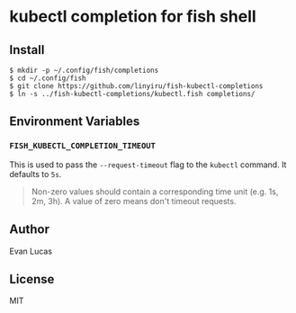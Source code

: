 # kubectl completion for fish shell

## Install

```fish
$ mkdir -p ~/.config/fish/completions
$ cd ~/.config/fish
$ git clone https://github.com/linyiru/fish-kubectl-completions
$ ln -s ../fish-kubectl-completions/kubectl.fish completions/
```

## Environment Variables

### `FISH_KUBECTL_COMPLETION_TIMEOUT`

This is used to pass the `--request-timeout` flag to the `kubectl` command.
It defaults to `5s`.

> Non-zero values should contain a corresponding time unit (e.g. 1s, 2m, 3h).
> A value of zero means don't timeout requests.

## Author

Evan Lucas

## License

MIT
